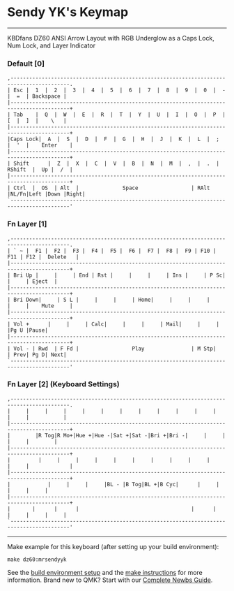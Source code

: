 # Sendy YK's Keymap
---

KBDfans DZ60 ANSI Arrow Layout with RGB Underglow as a Caps Lock, Num Lock, and Layer Indicator

### Default [0]
```
,-----------------------------------------------------------------------------------------.
| Esc |  1  |  2  |  3  |  4  |  5  |  6  |  7  |  8  |  9  |  0  |  -  |  =  | Backspace |
|-----------------------------------------------------------------------------------------+
| Tab    |  Q  |  W  |  E  |  R  |  T  |  Y  |  U  |  I  |  O  |  P  |  [  |  ]  |    \   |
|-----------------------------------------------------------------------------------------+
|Caps Lock|  A  |  S  |  D  |  F  |  G  |  H  |  J  |  K  |  L  |  ;  |  '  |    Enter    |
|-----------------------------------------------------------------------------------------+
| Shift      |  Z  |  X  |  C  |  V  |  B  |  N  |  M  |  ,  |  .  |  RShift  |  Up |  /  |
|-----------------------------------------------------------------------------------------+
| Ctrl  |  OS  | Alt  |              Space                 | RAlt |NL/Fn|Left |Down |Right|
`-----------------------------------------------------------------------------------------'
```

### Fn Layer [1]
```
,-----------------------------------------------------------------------------------------.
| ` ~ |  F1 |  F2 |  F3 |  F4 |  F5 |  F6 |  F7 |  F8 |  F9 | F10 | F11 | F12 |  Delete   |
|-----------------------------------------------------------------------------------------+
| Bri Up |     |     | End | Rst |     |     |     | Ins |     | P Sc|     |     | Eject  |
|-----------------------------------------------------------------------------------------+
| Bri Down|     | S L |     |     |     | Home|     |     |     |     |     |    Mute     |
|-----------------------------------------------------------------------------------------+
| Vol +      |     |     | Calc|     |     |     | Mail|     |     |          |Pg U |Pause|
|-----------------------------------------------------------------------------------------+
| Vol - | Rwd  | F Fd |                 Play               | M Stp|     | Prev| Pg D| Next|
`-----------------------------------------------------------------------------------------'
```

### Fn Layer [2] (Keyboard Settings)
```
,-----------------------------------------------------------------------------------------.
|     |     |     |     |     |     |     |     |     |     |     |     |     |           |
|-----------------------------------------------------------------------------------------+
|        |R Tog|R Mo+|Hue +|Hue -|Sat +|Sat -|Bri +|Bri -|     |     |     |     |        |
|-----------------------------------------------------------------------------------------+
|         |     |     |     |     |     |     |     |     |     |     |     |             |
|-----------------------------------------------------------------------------------------+
|            |     |     |     |BL - |B Tog|BL +|B Cyc|      |     |          |     |     |
|-----------------------------------------------------------------------------------------+
|       |      |      |                                    |      |     |     |     |     |
`-----------------------------------------------------------------------------------------'
```
---

Make example for this keyboard (after setting up your build environment):

    make dz60:mrsendyyk
    
See the [build environment setup](https://docs.qmk.fm/#/getting_started_build_tools) and the [make instructions](https://docs.qmk.fm/#/getting_started_make_guide) for more information. Brand new to QMK? Start with our [Complete Newbs Guide](https://docs.qmk.fm/#/newbs).